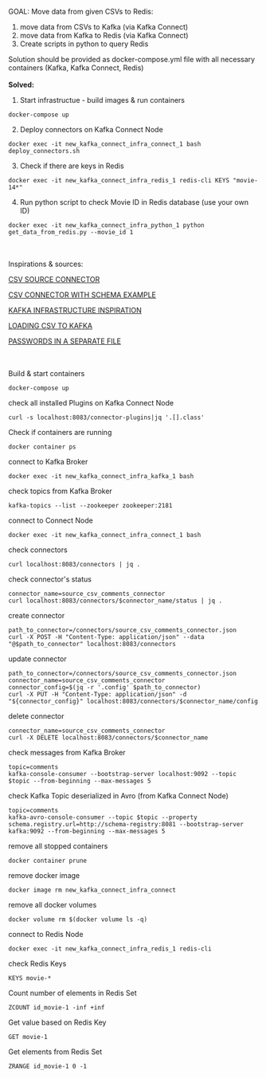 GOAL: Move data from given CSVs to Redis:
1. move data from CSVs to Kafka (via Kafka Connect)
2. move data from Kafka to Redis (via Kafka Connect)
3. Create scripts in python to query Redis

Solution should be provided as docker-compose.yml file with all necessary containers (Kafka, Kafka Connect, Redis)
<br><br>
<b>Solved:</b>
1. Start infrastructue - build images & run containers
```
docker-compose up
```

2. Deploy connectors on Kafka Connect Node
```
docker exec -it new_kafka_connect_infra_connect_1 bash deploy_connectors.sh
```

3. Check if there are keys in Redis
```
docker exec -it new_kafka_connect_infra_redis_1 redis-cli KEYS "movie-14*"
```

4. Run python script to check Movie ID in Redis database (use your own ID)
```
docker exec -it new_kafka_connect_infra_python_1 python get_data_from_redis.py --movie_id 1
```
<br><br>
Inspirations & sources:

[CSV SOURCE CONNECTOR](https://github.com/jcustenborder/kafka-connect-spooldir)

[CSV CONNECTOR WITH SCHEMA EXAMPLE](https://jcustenborder.github.io/kafka-connect-documentation/projects/kafka-connect-spooldir/sources/examples/SpoolDirCsvSourceConnector.schema.html)

[KAFKA INFRASTRUCTURE INSPIRATION](https://github.com/jcustenborder/kafka-connect-examples/blob/master/activemq-xml/docker-compose.yml)

[LOADING CSV TO KAFKA](https://rmoff.net/2020/06/17/loading-csv-data-into-kafka/)

[PASSWORDS IN A SEPARATE FILE](https://rmoff.net/2019/05/24/putting-kafka-connect-passwords-in-a-separate-file-/-externalising-secrets/)

<br><br>
Build & start containers
```
docker-compose up
```

check all installed Plugins on Kafka Connect Node
```
curl -s localhost:8083/connector-plugins|jq '.[].class'
```

Check if containers are running
```
docker container ps
```

connect to Kafka Broker
```
docker exec -it new_kafka_connect_infra_kafka_1 bash
```

check topics from Kafka Broker
```
kafka-topics --list --zookeeper zookeeper:2181
```

connect to Connect Node
```
docker exec -it new_kafka_connect_infra_connect_1 bash
```

check connectors
```
curl localhost:8083/connectors | jq .
```

check connector's status
```
connector_name=source_csv_comments_connector
curl localhost:8083/connectors/$connector_name/status | jq .
```

create connector
```
path_to_connector=/connectors/source_csv_comments_connector.json
curl -X POST -H "Content-Type: application/json" --data "@$path_to_connector" localhost:8083/connectors
```

update connector
```
path_to_connector=/connectors/source_csv_comments_connector.json
connector_name=source_csv_comments_connector
connector_config=$(jq -r '.config' $path_to_connector)
curl -X PUT -H "Content-Type: application/json" -d "${connector_config}" localhost:8083/connectors/$connector_name/config
```

delete connector
```
connector_name=source_csv_comments_connector
curl -X DELETE localhost:8083/connectors/$connector_name
```

check messages from Kafka Broker
```
topic=comments
kafka-console-consumer --bootstrap-server localhost:9092 --topic $topic --from-beginning --max-messages 5
```

check Kafka Topic deserialized in Avro (from Kafka Connect Node)
```
topic=comments
kafka-avro-console-consumer --topic $topic --property schema.registry.url=http://schema-registry:8081 --bootstrap-server kafka:9092 --from-beginning --max-messages 5
```

remove all stopped containers
```
docker container prune
```

remove docker image
```
docker image rm new_kafka_connect_infra_connect
```

remove all docker volumes
```
docker volume rm $(docker volume ls -q)
```

connect to Redis Node
```
docker exec -it new_kafka_connect_infra_redis_1 redis-cli
```

check Redis Keys
```
KEYS movie-*
```

Count number of elements in Redis Set
```
ZCOUNT id_movie-1 -inf +inf
```

Get value based on Redis Key
```
GET movie-1
```

Get elements from Redis Set
```
ZRANGE id_movie-1 0 -1
```
